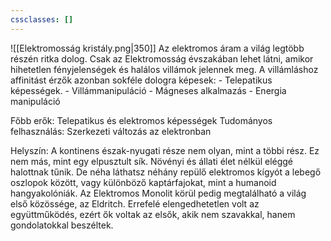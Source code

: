 ```yaml
---
cssclasses: []
---
```


![[Elektromosság kristály.png|350]]
Az elektromos áram a világ legtöbb részén ritka dolog. Csak az Elektromosság évszakában lehet látni, amikor hihetetlen fényjelenségek és halálos villámok jelennek meg. A villámláshoz affinitást érzők azonban sokféle dologra képesek:
	- Telepatikus képességek.
	- Villámmanipuláció
	- Mágneses alkalmazás
	- Energia manipuláció

Főbb erők: Telepatikus és elektromos képességek
Tudományos felhasználás: Szerkezeti változás az elektronban

Helyszín: A kontinens észak-nyugati része nem olyan, mint a többi rész. Ez nem más, mint egy elpusztult sík. Növényi és állati élet nélkül eléggé halottnak tűnik. De néha láthatsz néhány repülő elektromos kígyót a lebegő oszlopok között, vagy különböző kaptárfajokat, mint a humanoid hangyakolóniák. Az Elektromos Monolit körül pedig megtalálható a világ első közössége, az Eldritch. Errefelé elengedhetetlen volt az együttműködés, ezért ők voltak az elsők, akik nem szavakkal, hanem gondolatokkal beszéltek.